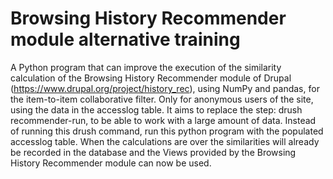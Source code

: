 # Browsing History Recommender module alternative training

A Python program that can improve the execution of the similarity calculation of the Browsing History Recommender module of Drupal (https://www.drupal.org/project/history_rec), using NumPy and pandas, for the item-to-item collaborative filter. Only for anonymous users of the site, using the data in the accesslog table. It aims to replace the step: drush recommender-run, to be able to work with a large amount of data. Instead of running this drush command, run this python program with the populated accesslog table. When the calculations are over the similarities will already be recorded in the database and the Views provided by the Browsing History Recommender module can now be used.
